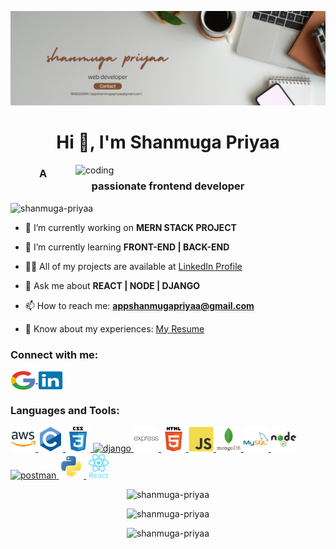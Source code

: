 <!-- Profile Banner -->
![logo](https://github.com/shanmuga-priyaa/shanmuga-priyaa/blob/main/banner%20for%20linkedin%2Cgithub.png)

<h1 align="center">Hi 👋, I'm Shanmuga Priyaa</h1>

<!-- Animated Coding Image (changed to a girl) -->
<img align="right" alt="coding" width="400" src="https://media.giphy.com/media/L1R1tvI9svkIWwpVYr/giphy.gif">

<h3 align="center">A passionate frontend developer</h3>

<p align="left">
  <img src="https://komarev.com/ghpvc/?username=shanmuga-priyaa&label=Profile%20views&color=0e75b6&style=flat" alt="shanmuga-priyaa" /> 
</p>

<!-- Profile Info -->
- 🔭 I’m currently working on **MERN STACK PROJECT**

- 🌱 I’m currently learning **FRONT-END | BACK-END**

- 👨‍💻 All of my projects are available at [LinkedIn Profile](https://www.linkedin.com/in/shanmuga-priyaa-a-p-p-295262229/)

- 💬 Ask me about **REACT | NODE | DJANGO**

- 📫 How to reach me: **appshanmugapriyaa@gmail.com**

- 📄 Know about my experiences: [My Resume](https://www.canva.com/design/DAGJOIn3HkY/NfBMdf3vfKFQ-q9uBjUe_A/edit?utm_content=DAGJOIn3HkY&utm_campaign=designshare&utm_medium=link2&utm_source=sharebutton)

<h3 align="left">Connect with me:</h3>
<p align="left">
  <!-- Social Media Links -->
  <a href="mailto:appshanmugapriyaa@gmail.com" target="_blank">
    <img align="center" src="https://raw.githubusercontent.com/devicons/devicon/master/icons/google/google-original.svg" alt="gmail" height="30" width="40" />
  </a>
  <a href="https://linkedin.com/in/shanmuga-priyaa-a-p-p-295262229/" target="_blank">
    <img align="center" src="https://raw.githubusercontent.com/devicons/devicon/master/icons/linkedin/linkedin-original.svg" alt="shanmuga-priyaa" height="30" width="40" />
  </a>
</p>

<h3 align="left">Languages and Tools:</h3>
<p align="left">
  <a href="https://aws.amazon.com" target="_blank" rel="noreferrer">
    <img src="https://raw.githubusercontent.com/devicons/devicon/master/icons/amazonwebservices/amazonwebservices-original-wordmark.svg" alt="aws" width="40" height="40"/>
  </a> 
  <a href="https://www.cprogramming.com/" target="_blank" rel="noreferrer">
    <img src="https://raw.githubusercontent.com/devicons/devicon/master/icons/c/c-original.svg" alt="c" width="40" height="40"/>
  </a> 
  <a href="https://www.w3schools.com/css/" target="_blank" rel="noreferrer">
    <img src="https://raw.githubusercontent.com/devicons/devicon/master/icons/css3/css3-original-wordmark.svg" alt="css3" width="40" height="40"/>
  </a> 
  <a href="https://www.djangoproject.com/" target="_blank" rel="noreferrer">
    <img src="https://cdn.worldvectorlogo.com/logos/django.svg" alt="django" width="40" height="40"/>
  </a> 
  <a href="https://expressjs.com" target="_blank" rel="noreferrer">
    <img src="https://raw.githubusercontent.com/devicons/devicon/master/icons/express/express-original-wordmark.svg" alt="express" width="40" height="40"/>
  </a> 
  <a href="https://www.w3.org/html/" target="_blank" rel="noreferrer">
    <img src="https://raw.githubusercontent.com/devicons/devicon/master/icons/html5/html5-original-wordmark.svg" alt="html5" width="40" height="40"/>
  </a> 
  <a href="https://developer.mozilla.org/en-US/docs/Web/JavaScript" target="_blank" rel="noreferrer">
    <img src="https://raw.githubusercontent.com/devicons/devicon/master/icons/javascript/javascript-original.svg" alt="javascript" width="40" height="40"/>
  </a> 
  <a href="https://www.mongodb.com/" target="_blank" rel="noreferrer">
    <img src="https://raw.githubusercontent.com/devicons/devicon/master/icons/mongodb/mongodb-original-wordmark.svg" alt="mongodb" width="40" height="40"/>
  </a> 
  <a href="https://www.mysql.com/" target="_blank" rel="noreferrer">
    <img src="https://raw.githubusercontent.com/devicons/devicon/master/icons/mysql/mysql-original-wordmark.svg" alt="mysql" width="40" height="40"/>
  </a> 
  <a href="https://nodejs.org" target="_blank" rel="noreferrer">
    <img src="https://raw.githubusercontent.com/devicons/devicon/master/icons/nodejs/nodejs-original-wordmark.svg" alt="nodejs" width="40" height="40"/>
  </a> 
  <a href="https://postman.com" target="_blank" rel="noreferrer">
    <img src="https://www.vectorlogo.zone/logos/getpostman/getpostman-icon.svg" alt="postman" width="40" height="40"/>
  </a> 
  <a href="https://www.python.org" target="_blank" rel="noreferrer">
    <img src="https://raw.githubusercontent.com/devicons/devicon/master/icons/python/python-original.svg" alt="python" width="40" height="40"/>
  </a> 
  <a href="https://reactjs.org/" target="_blank" rel="noreferrer">
    <img src="https://raw.githubusercontent.com/devicons/devicon/master/icons/react/react-original-wordmark.svg" alt="react" width="40" height="40"/>
  </a> 
</p>

<!-- GitHub Stats -->
<p align="center">
  <img src="https://github-readme-stats.vercel.app/api/top-langs?username=shanmuga-priyaa&show_icons=true&locale=en&layout=compact" alt="shanmuga-priyaa" />
</p>

<p align="center">
  <img src="https://github-readme-stats.vercel.app/api?username=shanmuga-priyaa&show_icons=true&locale=en" alt="shanmuga-priyaa" />
</p>

<p align="center">
  <img src="https://github-readme-streak-stats.herokuapp.com/?user=shanmuga-priyaa&" alt="shanmuga-priyaa" />
</p>
